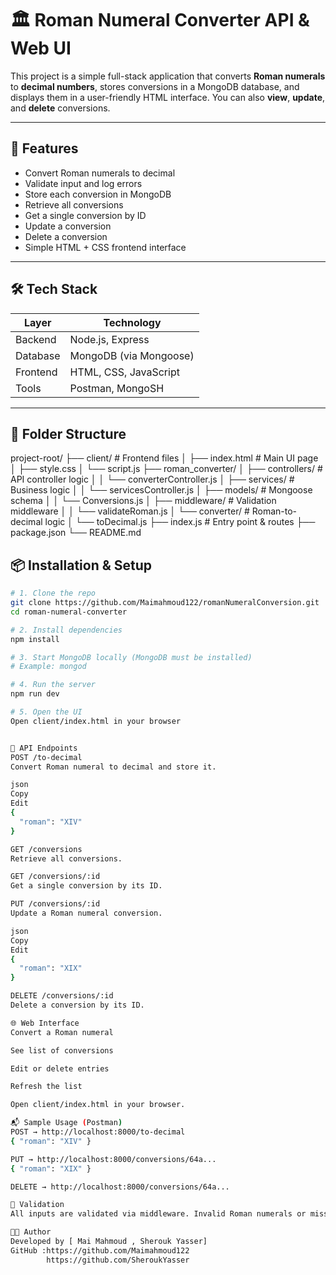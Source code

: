 # 🏛️ Roman Numeral Converter API & Web UI

This project is a simple full-stack application that converts **Roman numerals** to **decimal numbers**, stores conversions in a MongoDB database, and displays them in a user-friendly HTML interface. You can also **view**, **update**, and **delete** conversions.

---

## 🚀 Features

- Convert Roman numerals to decimal
- Validate input and log errors
- Store each conversion in MongoDB
- Retrieve all conversions
- Get a single conversion by ID
- Update a conversion
- Delete a conversion
- Simple HTML + CSS frontend interface

---

## 🛠️ Tech Stack

| Layer       | Technology           |
|-------------|----------------------|
| Backend     | Node.js, Express     |
| Database    | MongoDB (via Mongoose) |
| Frontend    | HTML, CSS, JavaScript |
| Tools       | Postman, MongoSH     |

---

## 📁 Folder Structure


project-root/
├── client/                  # Frontend files
│   ├── index.html           # Main UI page
│   ├── style.css
│   └── script.js
├── roman_converter/
│   ├── controllers/         # API controller logic
│   │   └── converterController.js
│   ├── services/            # Business logic
│   │   └── servicesController.js
│   ├── models/              # Mongoose schema
│   │   └── Conversions.js
│   ├── middleware/          # Validation middleware
│   │   └── validateRoman.js
│   └── converter/           # Roman-to-decimal logic
│       └── toDecimal.js
├── index.js                 # Entry point & routes
├── package.json
└── README.md


## 📦 Installation & Setup

```bash
# 1. Clone the repo
git clone https://github.com/Maimahmoud122/romanNumeralConversion.git
cd roman-numeral-converter

# 2. Install dependencies
npm install

# 3. Start MongoDB locally (MongoDB must be installed)
# Example: mongod

# 4. Run the server
npm run dev

# 5. Open the UI
Open client/index.html in your browser


🔌 API Endpoints
POST /to-decimal
Convert Roman numeral to decimal and store it.

json
Copy
Edit
{
  "roman": "XIV"
}

GET /conversions
Retrieve all conversions.

GET /conversions/:id
Get a single conversion by its ID.

PUT /conversions/:id
Update a Roman numeral conversion.

json
Copy
Edit
{
  "roman": "XIX"
}

DELETE /conversions/:id
Delete a conversion by its ID.

🌐 Web Interface
Convert a Roman numeral

See list of conversions

Edit or delete entries

Refresh the list

Open client/index.html in your browser.

📬 Sample Usage (Postman)
POST → http://localhost:8000/to-decimal
{ "roman": "XIV" }

PUT → http://localhost:8000/conversions/64a...
{ "roman": "XIX" }

DELETE → http://localhost:8000/conversions/64a...

🧠 Validation
All inputs are validated via middleware. Invalid Roman numerals or missing fields are rejected and logged.

👨‍💻 Author
Developed by [ Mai Mahmoud , Sherouk Yasser]
GitHub :https://github.com/Maimahmoud122
        https://github.com/SheroukYasser

